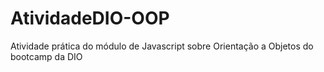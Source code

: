 # AtividadeDIO-OOP
Atividade prática do módulo de Javascript sobre Orientação a Objetos do bootcamp da DIO
